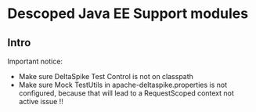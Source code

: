 # Descoped Java EE Support modules

## Intro

Important notice:

* Make sure DeltaSpike Test Control is not on classpath
* Make sure Mock TestUtils in apache-deltaspike.properties is not configured, because that will lead to a RequestScoped context not active issue !!
